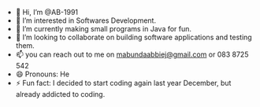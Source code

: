 - 👋 Hi, I’m @AB-1991
- 👀 I’m interested in Softwares Development.
- 🌱 I’m currently making small programs in Java for fun.
- 💞️ I’m looking to collaborate on building software applications and testing them.
- 📫 you can reach out to me on mabundaabbiej@gmail.com or 083 8725 542
- 😄 Pronouns: He
- ⚡ Fun fact: I decided to start coding again last year December, but already addicted to coding.

<!---
AB-1991/AB-1991 is a ✨ special ✨ repository because its `README.md` (this file) appears on your GitHub profile.
You can click the Preview link to take a look at your changes.
--->
